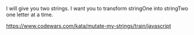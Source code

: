 I will give you two strings. I want you to transform stringOne into stringTwo one letter at a time.

https://www.codewars.com/kata/mutate-my-strings/train/javascript
